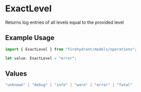# ExactLevel

Returns log entries of all levels equal to the provided level

## Example Usage

```typescript
import { ExactLevel } from "firehydrant/models/operations";

let value: ExactLevel = "error";
```

## Values

```typescript
"unknown" | "debug" | "info" | "warn" | "error" | "fatal"
```